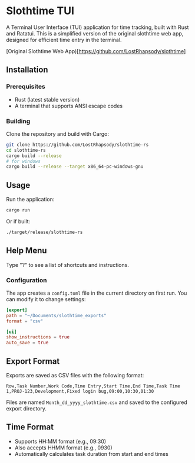 # Slothtime TUI

A Terminal User Interface (TUI) application for time tracking, built with Rust and Ratatui. This is a simplified version of the original slothtime web app, designed for efficient time entry in the terminal.

[Original Slothtime Web App)[https://github.com/LostRhapsody/slothtime]

## Installation

### Prerequisites

- Rust (latest stable version)
- A terminal that supports ANSI escape codes

### Building

Clone the repository and build with Cargo:

```bash
git clone https://github.com/LostRhapsody/slothtime-rs
cd slothtime-rs
cargo build --release
# for windows
cargo build --release --target x86_64-pc-windows-gnu
```

## Usage

Run the application:

```bash
cargo run
```

Or if built:

```bash
./target/release/slothtime-rs
```

## Help Menu

Type "?" to see a list of shortcuts and instructions.

### Configuration

The app creates a `config.toml` file in the current directory on first run. You can modify it to change settings:

```toml
[export]
path = "~/Documents/slothtime_exports"
format = "csv"

[ui]
show_instructions = true
auto_save = true
```

## Export Format

Exports are saved as CSV files with the following format:

```csv
Row,Task Number,Work Code,Time Entry,Start Time,End Time,Task Time
1,PROJ-123,Development,Fixed login bug,09:00,10:30,01:30
```

Files are named `Month_dd_yyyy_slothtime.csv` and saved to the configured export directory.

## Time Format

- Supports HH:MM format (e.g., 09:30)
- Also accepts HHMM format (e.g., 0930)
- Automatically calculates task duration from start and end times

